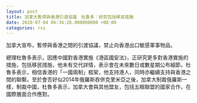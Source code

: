 ```yaml
---
layout: post
title: 加拿大暫停與香港引渡協議　杜魯多：研究包括移民措施
date: 2020-07-04 06:34:26.000000000 +08:00
categories: rss
---
```


加拿大宣布，暫停與香港之間的引渡協議，禁止向香港出口敏感軍事物品。

總理杜魯多表示，因應中國對香港實施《港區國安法》，正研究更多對香港實施的措施，包括移民措施，他未有交代詳情，表示會在未來數日或數星期公布細節，杜魯多表示，相信香港的「一國兩制」框架，他支持港人，同時亦繼續支持與香港之間的聯繫。至於會否好似2014年俄羅斯吞併克里米亞之後，加拿大制裁俄羅斯一樣，制裁中國，杜魯多表示，加拿大會與其他盟友，包括五眼聯盟的國家合作，在國際層面合作應對。
